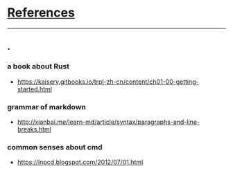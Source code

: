 # [References](README.md#rust-learning)
---
## .
### a book about Rust
* https://kaisery.gitbooks.io/trpl-zh-cn/content/ch01-00-getting-started.html<br>
### grammar of markdown
* http://xianbai.me/learn-md/article/syntax/paragraphs-and-line-breaks.html<br>
### common senses about cmd
* https://lnpcd.blogspot.com/2012/07/01.html<br>